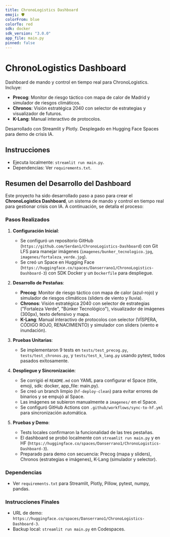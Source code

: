 ```yaml
---
title: ChronoLogistics Dashboard
emoji: 🛡️
colorFrom: blue
colorTo: red
sdk: docker
sdk_version: "3.0.0"
app_file: main.py
pinned: false
---
```


# ChronoLogistics Dashboard

Dashboard de mando y control en tiempo real para ChronoLogistics. Incluye:
- **Precog**: Monitor de riesgo táctico con mapa de calor de Madrid y simulador de riesgos climáticos.
- **Chronos**: Visión estratégica 2040 con selector de estrategias y visualizador de futuros.
- **K-Lang**: Manual interactivo de protocolos.

Desarrollado con Streamlit y Plotly. Desplegado en Hugging Face Spaces para demo de crisis IA.

## Instrucciones
- Ejecuta localmente: `streamlit run main.py`.
- Dependencias: Ver `requirements.txt`.

## Resumen del Desarrollo del Dashboard

Este proyecto ha sido desarrollado paso a paso para crear el **ChronoLogistics Dashboard**, un sistema de mando y control en tiempo real para gestionar crisis con IA. A continuación, se detalla el proceso:

### Pasos Realizados
1. **Configuración Inicial**:
   - Se configuró un repositorio GitHub (`https://github.com/Serdan1/ChronoLogistics-Dashboard`) con Git LFS para manejar imágenes (`imagenes/bunker_tecnologico.jpg`, `imagenes/fortaleza_verde.jpg`).
   - Se creó un Space en Hugging Face (`https://huggingface.co/spaces/Danserrano1/ChronoLogistics-Dashboard-3`) con SDK Docker y un `Dockerfile` para despliegue.

2. **Desarrollo de Pestañas**:
   - **Precog**: Monitor de riesgo táctico con mapa de calor (azul-rojo) y simulador de riesgos climáticos (sliders de viento y lluvia).
   - **Chronos**: Visión estratégica 2040 con selector de estrategias ("Fortaleza Verde", "Búnker Tecnológico"), visualizador de imágenes (300px), texto defensivo y mapa.
   - **K-Lang**: Manual interactivo de protocolos con selector (VÍSPERA, CÓDIGO ROJO, RENACIMIENTO) y simulador con sliders (viento e inundación).

3. **Pruebas Unitarias**:
   - Se implementaron 9 tests en `tests/test_precog.py`, `tests/test_chronos.py`, y `tests/test_k_lang.py` usando pytest, todos pasados exitosamente.

4. **Despliegue y Sincronización**:
   - Se corrigió el `README.md` con YAML para configurar el Space (title, emoji, sdk: docker, app_file: main.py).
   - Se creó un branch limpio (`hf-deploy-clean`) para evitar errores de binarios y se empujó al Space.
   - Las imágenes se subieron manualmente a `imagenes/` en el Space.
   - Se configuró GitHub Actions con `.github/workflows/sync-to-hf.yml` para sincronización automática.

5. **Pruebas y Demo**:
   - Tests locales confirmaron la funcionalidad de las tres pestañas.
   - El dashboard se probó localmente con `streamlit run main.py` y en HF (`https://huggingface.co/spaces/Danserrano1/ChronoLogistics-Dashboard-3`).
   - Preparado para demo con secuencia: Precog (mapa y sliders), Chronos (estrategias e imágenes), K-Lang (simulador y selector).

### Dependencias
- Ver `requirements.txt` para Streamlit, Plotly, Pillow, pytest, numpy, pandas.

### Instrucciones Finales
- URL de demo: `https://huggingface.co/spaces/Danserrano1/ChronoLogistics-Dashboard-3`.
- Backup local: `streamlit run main.py` en Codespaces.
